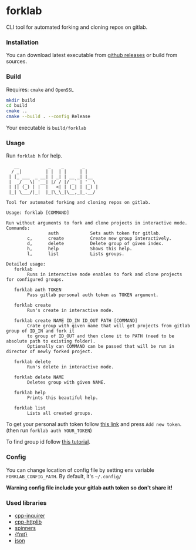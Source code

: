 # forklab

CLI tool for automated forking and cloning repos on gitlab.

### Installation

You can download latest executable from [github releases](https://github.com/jaanonim/forklab/releases) or build from
sources.

### Build

Requires: `cmake` and `OpenSSL`

```bash
mkdir build
cd build
cmake ..
cmake --build . --config Release
```

Your executable is `build/forklab`

### Usage

Run `forklab h` for help.

```
   __           _    _       _     
  / _|         | |  | |     | |    
 | |_ ___  _ __| | _| | __ _| |__  
 |  _/ _ \| '__| |/ / |/ _` | '_ \ 
 | || (_) | |  |   <| | (_| | |_) |
 |_| \___/|_|  |_|\_\_|\__,_|_.__/ 
                                   
Tool for automated forking and cloning repos on gitlab.

Usage: forklab [COMMAND]

Run without arguments to fork and clone projects in interactive mode.
Commands:
                auth            Sets auth token for gitlab.
        c,      create          Create new group interactively.
        d,      delete          Delete group of given index.
        h,      help            Shows this help.
        l,      list            Lists groups.

Detailed usage:
   forklab
        Runs in interactive mode enables to fork and clone projects for configured groups.

   forklab auth TOKEN
        Pass gitlab personal auth token as TOKEN argument.

   forklab create
        Run's create in interactive mode.

   forklab create NAME ID_IN ID_OUT PATH [COMMAND]
        Crate group with given name that will get projects from gitlab group of ID_IN and fork it
        to group of ID_OUT and then clone it to PATH (need to be absolute path to existing folder).
        Optionally can COMMAND can be passed that will be run in director of newly forked project.

   forklab delete
        Run's delete in interactive mode.

   forklab delete NAME
        Deletes group with given NAME.

   forklab help
        Prints this beautiful help.

   forklab list
        Lists all created groups.
```

To get your personal auth token
follow [this link](https://gitlab.com/-/user_settings/personal_access_tokens?name=Forklab&scopes=api) and
press `Add new token`. (then run `forklab auth YOUR_TOKEN`)

To find group id follow [this tutorial](https://docs.gitlab.com/ee/user/group/#get-the-group-id).

### Config

You can change location of config file by setting env variable `FORKLAB_CONFIG_PATH`. By default, it's `~/.config/`

**Warning config file include your gitlab auth token so don't share it!**

### Used libraries

- [cpp-inquirer](https://github.com/aelliixx/cpp-inquirer)
- [cpp-httplib](https://github.com/yhirose/cpp-httplib)
- [spinners](https://github.com/jkuri/spinners)
- [{fmt}](https://github.com/fmtlib/fmt)
- [json](https://github.com/nlohmann/json)

